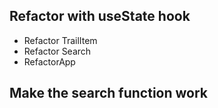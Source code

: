 ## Refactor with useState hook

- Refactor TrailItem
- Refactor Search
- RefactorApp

## Make the search function work
